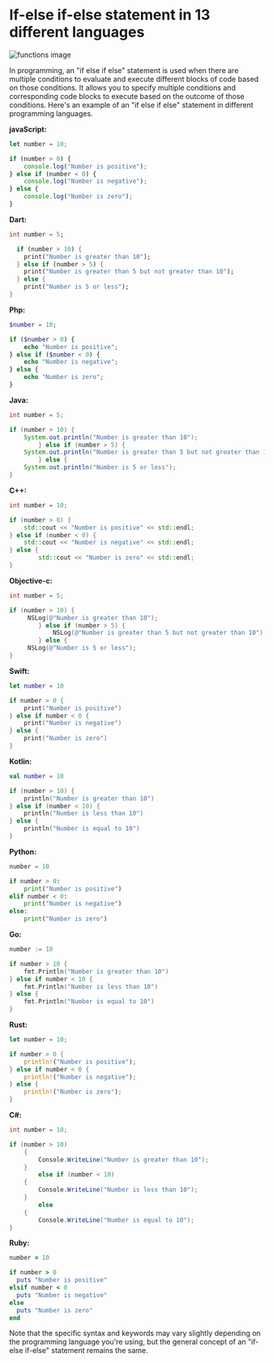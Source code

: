 # If-else if-else statement in 13 different languages 

![functions image](https://1.bp.blogspot.com/-dnz1LagEoMU/XfiAduKMbUI/AAAAAAAAE4k/Of4U7Ev6w_s_IFabFXQqGe1SAHsDtM40wCLcBGAsYHQ/s1600/if-else-if%2Bladder.png)


In programming, an "if else if else" statement is used when there are multiple conditions to evaluate and execute different blocks of code based on those conditions. It allows you to specify multiple conditions and corresponding code blocks to execute based on the outcome of those conditions. Here's an example of an "if else if else" statement in different programming languages.


**javaScript:**

```javascript
let number = 10;

if (number > 0) {
    console.log("Number is positive");
} else if (number < 0) {
    console.log("Number is negative");
} else {
    console.log("Number is zero");
}

```


**Dart:**

```dart
int number = 5;

  if (number > 10) {
    print("Number is greater than 10");
  } else if (number > 5) {
    print("Number is greater than 5 but not greater than 10");
  } else {
    print("Number is 5 or less");
}

```

**Php:**

```php
$number = 10;

if ($number > 0) {
    echo "Number is positive";
} else if ($number < 0) {
    echo "Number is negative";
} else {
    echo "Number is zero";
}

```

**Java:**

```java
int number = 5;

if (number > 10) {
    System.out.println("Number is greater than 10");
        } else if (number > 5) {
    System.out.println("Number is greater than 5 but not greater than 10");
        } else {
    System.out.println("Number is 5 or less");
}

```

**C++:**

```c++
int number = 10;

if (number > 0) {
    std::cout << "Number is positive" << std::endl;
} else if (number < 0) {
    std::cout << "Number is negative" << std::endl;
} else {
        std::cout << "Number is zero" << std::endl;
}

```


**Objective-c:**

```objective-c
int number = 5;

if (number > 10) {
     NSLog(@"Number is greater than 10");
        } else if (number > 5) {
            NSLog(@"Number is greater than 5 but not greater than 10");
        } else {
     NSLog(@"Number is 5 or less");
}

```

**Swift:**

```swift
let number = 10

if number > 0 {
    print("Number is positive")
} else if number < 0 {
    print("Number is negative")
} else {
    print("Number is zero")
}


```

**Kotlin:**

```kotlin
val number = 10

if (number > 10) {
    println("Number is greater than 10")
} else if (number < 10) {
    println("Number is less than 10")
} else {
    println("Number is equal to 10")
}


```

**Python:**

```python
number = 10

if number > 0:
    print("Number is positive")
elif number < 0:
    print("Number is negative")
else:
    print("Number is zero")


```

**Go:**

```go
number := 10

if number > 10 {
	fmt.Println("Number is greater than 10")
} else if number < 10 {
	fmt.Println("Number is less than 10")
} else {
	fmt.Println("Number is equal to 10")
}

```

**Rust:**

```rust
let number = 10;

if number > 0 {
    println!("Number is positive");
} else if number < 0 {
    println!("Number is negative");
} else {
    println!("Number is zero");
}

```


**C#:**

```c#
int number = 10;

if (number > 10)
    {
        Console.WriteLine("Number is greater than 10");
    }
        else if (number < 10)
    {
        Console.WriteLine("Number is less than 10");
    }
        else
    {
        Console.WriteLine("Number is equal to 10");
}

```

**Ruby:**

```ruby
number = 10

if number > 0
  puts "Number is positive"
elsif number < 0
  puts "Number is negative"
else
  puts "Number is zero"
end

```






Note that the specific syntax and keywords may vary slightly depending on the programming language you're using, but the general concept of an "if-else if-else" statement remains the same.
